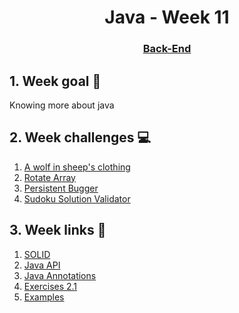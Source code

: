 <h1 align="center">Java - Week 11</h1>
<h3 align="center"><a href="https://www.techopedia.com/definition/29568/back-end-developer" target="_blank">Back-End</a></h3>

## 1. Week goal 🏁
<p>Knowing more about java</p>

## 2. Week challenges 💻
1. [A wolf in sheep's clothing](https://www.codewars.com/kata/5c8bfa44b9d1192e1ebd3d15)
2. [Rotate Array](https://www.codewars.com/kata/5469e0798a3502f4a90005c9)
3. [Persistent Bugger](https://www.codewars.com/kata/55bf01e5a717a0d57e0000ec)
4. [Sudoku Solution Validator](https://www.codewars.com/kata/529bf0e9bdf7657179000008) 

## 3. Week links 🔗
1. [SOLID](https://www.youtube.com/watch?v=rtmFCcjEgEw&ab_channel=LaraconEU)
2. [Java API](https://docs.oracle.com/en/java/javase/15/docs/api/)
3. [Java Annotations](http://tutorials.jenkov.com/java/annotations.html)
4. [Exercises 2.1](./exercises/javaweek2.1.pdf)
5. [Examples](https://github.com/yosefmarr/Javaw2)